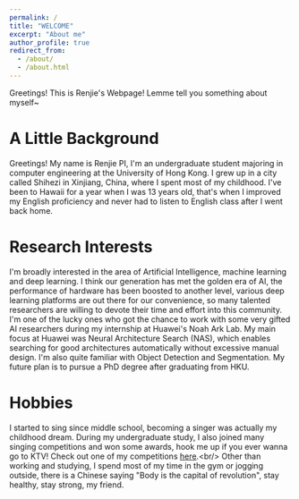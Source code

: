 ```yaml
---
permalink: /
title: "WELCOME"
excerpt: "About me"
author_profile: true
redirect_from: 
  - /about/
  - /about.html
---
```


Greetings! This is Renjie's Webpage! Lemme tell you something about myself~

A Little Background
======
Greetings! My name is Renjie PI, I'm an undergraduate student majoring in computer engineering at the University of Hong Kong. I grew up in a city called Shihezi in Xinjiang, China, where I spent most of my childhood. I've been to Hawaii for a year when I was 13 years old, that's when I improved my English proficiency and never had to listen to English class after I went back home.

Research Interests
======
I'm broadly interested in the area of Artificial Intelligence, machine learning and deep learning. I think our generation has met the golden era of AI, the performance of hardware has been boosted to another level, various deep learning platforms are out there for our convenience, so many talented researchers are willing to devote their time and effort into this community. I'm one of the lucky ones who got the chance to work with some very gifted AI researchers during my internship at Huawei's Noah Ark Lab. My main focus at Huawei was Neural Architecture Search (NAS), which enables searching for good architectures automatically without excessive manual design. I'm also quite familiar with Object Detection and Segmentation. My future plan is to pursue a PhD degree after graduating from HKU.

Hobbies
======
I started to sing since middle school, becoming a singer was actually my childhood dream. During my undergraduate study, I also joined many singing competitions and won some awards, hook me up if you ever wanna go to KTV! Check out one of my competitions [here](https://v.youku.com/v_show/id_XMzU0MTE5NTE4MA==.html?).<br/>
Other than working and studying, I spend most of my time in the gym or jogging outside, there is a Chinese saying "Body is the capital of revolution", stay healthy, stay strong, my friend.